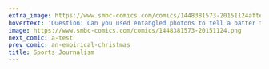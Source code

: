 ```yaml
---
extra_image: https://www.smbc-comics.com/comics/1448381573-20151124after.png
hovertext: 'Question: Can you used entangled photons to tell a batter to bunt?'
image: https://www.smbc-comics.com/comics/1448381573-20151124.png
next_comic: a-test
prev_comic: an-empirical-christmas
title: Sports Journalism
---
```


